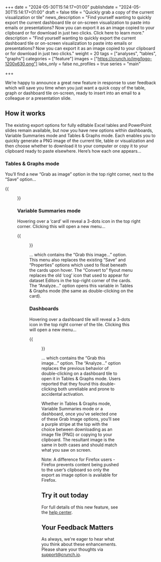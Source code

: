 +++
date = "2024-05-30T15:14:17+01:00"
publishdate = "2024-05-30T15:14:17+01:00"
draft = false
title = "Quickly grab a copy of the current visualization or tile"
news_description = "Find yourself wanting to quickly export the current dashboard tile or on-screen visualization to paste into emails or presentations? Now you can export it as an image copied to your clipboard or for download in just two clicks. Click here to learn more."
description = "Find yourself wanting to quickly export the current dashboard tile or on-screen visualization to paste into emails or presentations? Now you can export it as an image copied to your clipboard or for download in just two clicks."
weight = 20
tags = ["analyses", "tables", "graphs"]
categories = ["feature"]
images = ["https://crunch.io/img/logo-1200x630.png"]
labs_only = false
no_profiles = true
series = "main"

+++

We’re happy to announce a great new feature in response to user feedback which will save you time when you just want a quick copy of the table, graph or dashboard tile on-screen, ready to insert into an email to a colleague or a presentation slide.

## How it works

The existing export options for fully editable Excel tables and PowerPoint slides remain available, but now you have new options within dashboards, Variable Summaries mode and Tables & Graphs mode. Each enables you to quickly generate a PNG image of the current tile, table or visualization and then choose whether to download it to your computer or copy it to your clipboard ready to paste elsewhere. Here’s how each one appears…

### Tables & Graphs mode

You’ll find a new “Grab as image” option in the top right corner, next to the “Save” option…

{{<figure src="https://player-crunch-io.s3.amazonaws.com/help-crunch-io/screenshots/quick-copy-image-01.png" class="img-fluid max-width-img-md">}}

### Variable Summaries mode

Hovering over a ‘card’ will reveal a 3-dots icon in the top right corner. Clicking this will open a new menu…

{{<figure src="https://player-crunch-io.s3.amazonaws.com/help-crunch-io/screenshots/quick-copy-image-02.png" class="img-fluid max-width-img-md">}}

… which contains the “Grab this image…” option. This menu also replaces the existing “Save” and “Properties” options which used to float beneath the cards upon hover. The “Convert to” flyout menu replaces the old ‘cog’ icon that used to appear for dataset Editors in the top-right corner of the cards. The “Analyze…” option opens this variable in Tables & Graphs mode (the same as double-clicking on the card).

### Dashboards

Hovering over a dashboard tile will reveal a 3-dots icon in the top right corner of the tile. Clicking this will open a new menu…

{{<figure src="https://player-crunch-io.s3.amazonaws.com/help-crunch-io/screenshots/quick-copy-image-03.png" class="img-fluid max-width-img-md">}}

… which contains the “Grab this image…” option. The “Analyze…” option replaces the previous behavior of double-clicking on a dashboard tile to open it in Tables & Graphs mode. Users reported that they found this double-clicking both unreliable and prone to accidental activation.

Whether in Tables & Graphs mode, Variable Summaries mode or a dashboard, once you’ve selected one of these Grab Image options, you’ll see a purple stripe at the top with the choice between downloading as an image file (PNG) or copying to your clipboard. The resultant image is the same in both cases and should match what you saw on screen.

Note: A difference for Firefox users - Firefox prevents content being pushed to the user’s clipboard so only the export as image option is available for Firefox.

## Try it out today

For full details of this new feature, see the [help center](https://help.crunch.io/hc/en-us/articles/26115363807117-Quick-Copy-to-image-or-clipboard).

## Your Feedback Matters

As always, we're eager to hear what you think about these enhancements. Please share your thoughts via [support@crunch.io](mailto:support@crunch.io).
